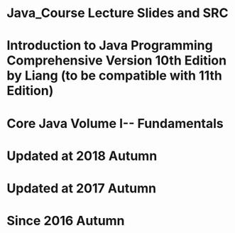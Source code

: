 # Java_Course Lecture Slides and SRC
# Introduction to Java Programming Comprehensive Version 10th Edition by Liang (to be compatible with 11th Edition)
# Core Java Volume I-- Fundamentals
# Updated at 2018 Autumn
# Updated at 2017 Autumn
# Since 2016 Autumn
